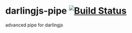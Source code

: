 # darlingjs-pipe [![Build Status](https://travis-ci.org/darlingjs/darlingjs-pipe.svg)](https://travis-ci.org/darlingjs/darlingjs-pipe)
advanced pipe for darlingjs
